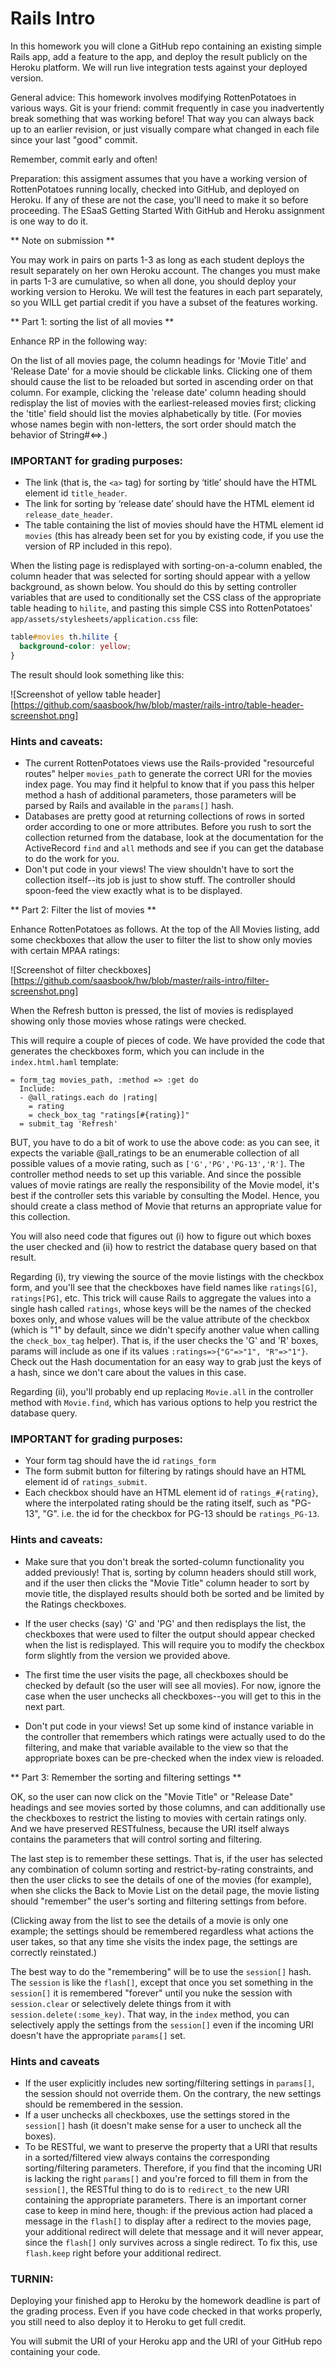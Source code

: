 Rails Intro
===

In this homework you will clone a GitHub repo containing an existing simple Rails app, add a feature to the app, and deploy the result publicly on the Heroku platform.  We will run live integration tests against your deployed version.

General advice:  This homework involves modifying RottenPotatoes in various ways.  Git is your friend: commit frequently in case you inadvertently break something that was working before!  That way you can always back up to an earlier revision, or just visually compare what changed in each file since your last "good" commit.

Remember, commit early and often!

Preparation: this assigment assumes that you have a working version of RottenPotatoes running locally, checked into GitHub, and deployed on Heroku.  If any of these are not the case, you'll need to make it so before proceeding.  The ESaaS Getting Started With GitHub and Heroku assignment is one way to do it.

** Note on submission **

You may work in pairs on parts 1-3 as long as each student deploys the result separately on her own Heroku account.  The changes you must make in parts 1-3 are cumulative, so when all done, you should deploy your working version to Heroku.  We will test the features in each part separately, so you WILL get partial credit if you have a subset of the features working.

** Part 1: sorting the list of all movies **

Enhance RP in the following way: 

On the list of all movies page, the column headings for 'Movie Title' and 'Release Date' for a movie should be clickable links.  Clicking one of them should cause the list to be reloaded but sorted in ascending order on that column.  For example, clicking the 'release date' column heading should redisplay the list of movies with the earliest-released movies first; clicking the 'title' field should list the movies alphabetically by title.  (For movies whose names begin with non-letters, the sort order should match the behavior of String#<=>.) 

### IMPORTANT for grading purposes: 
+ The link (that is, the `<a>` tag) for sorting by ‘title’ should have the HTML element id `title_header`. 
+ The link for sorting by ‘release date’ should have the HTML element id `release_date_header`. 
+ The table containing the list of movies should have the HTML element id `movies` (this has already been set for you by existing code, if you use the version of RP included in this repo).

When the listing page is redisplayed with sorting-on-a-column enabled,
the column header that was selected for sorting should appear with a
yellow background, as shown below.  You should do this by setting
controller variables that are used to conditionally set the CSS class of
the appropriate table heading to  `hilite`, and pasting this simple CSS
into RottenPotatoes' `app/assets/stylesheets/application.css` file:

```css
table#movies th.hilite {
  background-color: yellow;
}
```

The result should look something like this:

![Screenshot of yellow table header][https://github.com/saasbook/hw/blob/master/rails-intro/table-header-screenshot.png]

### Hints and caveats:

+ The current RottenPotatoes views use the Rails-provided "resourceful
routes" helper `movies_path` to generate the correct URI for the movies
index page.  You may find it helpful to know that if you pass this
helper method a hash of additional parameters, those parameters will be
parsed by Rails and available in the `params[]` hash.  
+ Databases are pretty good at returning collections of rows in sorted
order according to one or more attributes.  Before you rush to sort the
collection returned from the database, look at the documentation for the
ActiveRecord `find` and `all` methods and see if you can get the database to
do the work for you. 
+ Don't put code in your views!  The view shouldn't have to sort the
collection itself--its job is just to show stuff.  The controller should
spoon-feed the view exactly what is to be displayed. 

** Part 2: Filter the list of movies **

Enhance RottenPotatoes as follows.  At the top of the All Movies listing, add some checkboxes that allow the user to filter the list to show only movies with certain MPAA ratings:


![Screenshot of filter checkboxes][https://github.com/saasbook/hw/blob/master/rails-intro/filter-screenshot.png]


When the Refresh button is pressed, the list of movies is redisplayed
showing only those movies whose ratings were checked. 

This will require a couple of pieces of code.  We have provided the code
that generates the checkboxes form, which you can include in the
`index.html.haml` template:

```haml
= form_tag movies_path, :method => :get do
  Include: 
  - @all_ratings.each do |rating|
    = rating
    = check_box_tag "ratings[#{rating}]"
  = submit_tag 'Refresh'
```

BUT, you have to do a bit
of work to use the above code: as you can see, it expects the variable
@all_ratings to be an 
enumerable collection of all possible values of a movie rating, such as
`['G','PG','PG-13','R']`.  The controller method needs to set up this
variable.  And since the possible values of movie ratings are really the
responsibility of the Movie model, it's best if the controller sets this
variable by consulting the Model.  Hence, you should create a class
method of Movie that 
returns an appropriate value for this collection. 

You will also need code that figures out (i) how to figure out which
boxes the user checked and (ii) how to restrict the database query based
on that result. 

Regarding (i), try viewing the source of the movie listings with the
checkbox form, and you'll see that the checkboxes have field names like
`ratings[G]`, `ratings[PG]`, etc.  This trick will cause Rails to aggregate
the values into a single hash called `ratings`, whose keys will be the
names of the checked boxes only, and whose values will be the value
attribute of the checkbox (which is "1" by default, since we didn't
specify another value when calling the `check_box_tag` helper).  That is,
if the user checks the 'G' and 'R' boxes, params will include as one if
its values `:ratings=>{"G"=>"1", "R"=>"1"}`.  Check out the Hash
documentation for an easy way to grab just the keys of a hash, since we
don't care about the values in this case.

Regarding (ii), you'll probably end up replacing `Movie.all` in the
controller method with
`Movie.find`, which has various options to help you restrict the database
query.   

### IMPORTANT for grading purposes: 

+ Your form tag should have the id `ratings_form`
+ The form submit button for filtering by ratings should have an HTML element id of `ratings_submit`. 
+ Each checkbox should have an HTML element id of `ratings_#{rating}`,
where the interpolated rating should be the rating itself, such as
"PG-13", "G". i.e. the id for the checkbox for PG-13 should be
`ratings_PG-13`. 

### Hints and caveats:

+ Make sure that you don't break the sorted-column functionality you
added  previously!  That is, sorting by column headers should still work,
and if the user then clicks the "Movie Title" column header to sort by
movie title, the displayed results should both be sorted and be limited
by the Ratings checkboxes. 

+ If the user checks (say) 'G' and 'PG' and then redisplays the list,
the checkboxes that were used to filter the output should appear checked
when the list is redisplayed.  This will require you to modify the
checkbox form slightly from the version we provided above. 

+ The first time the user visits the page, all checkboxes should be
checked by default (so the user will see all movies).  For now, ignore
the case when the user unchecks all checkboxes--you will get to this in
the next part. 

+ Don't put code in your views!  Set up some kind of instance variable
in the controller that remembers which ratings were actually used to do
the filtering, and make that variable available to the view so that the
appropriate  boxes can be pre-checked when the index view is reloaded. 

** Part 3: Remember the sorting and filtering settings **

OK, so the user can now click on the "Movie Title" or "Release Date"
headings and see movies sorted by those columns, and can additionally
use the checkboxes to restrict the listing to movies with certain
ratings only.  And we have preserved RESTfulness, because the URI itself
always contains the parameters that will control sorting and filtering. 

The last step is to remember these settings.  That is, if the user has
selected any combination of column sorting and restrict-by-rating
constraints, and then the user clicks to see the details of one of the
movies (for example), when she clicks the Back to Movie List on the
detail page, the movie listing should "remember" the user's sorting and
filtering settings from before. 

(Clicking away from the list to see the details of a movie is only one
example; the settings should be remembered regardless what actions the
user takes, so that any time she visits the index page, the settings are
correctly reinstated.) 

The best way to do the "remembering" will be to use the `session[]` hash.
The `session` is like the `flash[]`, except that once you set something in
the `session[]` it is remembered "forever" until you nuke the session with
`session.clear` or selectively delete things from it with
`session.delete(:some_key)`.  That way, in the `index` method, you can
selectively apply the settings from the `session[]` even if the incoming
URI doesn't have the appropriate `params[]` set. 

### Hints and caveats

+ If the user explicitly includes new sorting/filtering settings in
`params[]`, the session should not override them.  On the contrary, the
new settings should be remembered in the session. 
+ If a user unchecks all checkboxes, use the settings stored in the
`session[]` hash (it doesn't make sense for a user to uncheck all the
boxes).
+ To be RESTful, we want to preserve the property that a URI that
results in a sorted/filtered view always contains the corresponding
sorting/filtering parameters.  Therefore, if you find that the incoming
URI is lacking the right `params[]` and you're forced to fill them in from
the `session[]`, the RESTful thing to do is to `redirect_to` the new URI
containing the appropriate parameters.  There is an important corner
case to keep in mind here, though: if the previous action had placed a
message in the `flash[]` to display after a redirect to the movies page,
your additional redirect will delete that message and it will never
appear, since the `flash[]` only survives across a single redirect.  To
fix this, use `flash.keep` right before your additional redirect. 

### TURNIN:

Deploying your finished app to Heroku by the homework deadline is part
of the grading process.  Even if you have code checked in that works
properly, you still need to also deploy it to Heroku to get full
credit.  

You will submit the URI of your Heroku app and the URI of your
GitHub repo containing your code.
